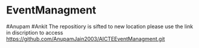 # EventManagment
#Anupam
#Ankit
The repositiory is sifted to new location
please use the link in discription to access
https://github.com/AnupamJain2003/AICTEEventManagment.git 
